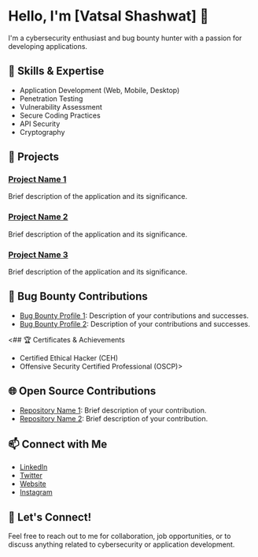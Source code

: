 # Hello, I'm [Vatsal Shashwat] 👋
I'm a cybersecurity enthusiast and bug bounty hunter with a passion for developing applications.

## 🔧 Skills & Expertise
- Application Development (Web, Mobile, Desktop)
- Penetration Testing
- Vulnerability Assessment
- Secure Coding Practices
- API Security
- Cryptography

## 💼 Projects
### [Project Name 1](link-to-project-1)
Brief description of the application and its significance.

### [Project Name 2](link-to-project-2)
Brief description of the application and its significance.

### [Project Name 3](link-to-project-3)
Brief description of the application and its significance.

## 🐛 Bug Bounty Contributions
- [Bug Bounty Profile 1](link-to-profile-1): Description of your contributions and successes.
- [Bug Bounty Profile 2](link-to-profile-2): Description of your contributions and successes.

<## 🏆 Certificates & Achievements
- Certified Ethical Hacker (CEH)
- Offensive Security Certified Professional (OSCP)>

## 🌐 Open Source Contributions
- [Repository Name 1](link-to-repo-1): Brief description of your contribution.
- [Repository Name 2](link-to-repo-2): Brief description of your contribution.

## 📫 Connect with Me
- [LinkedIn](link-to-linkedin)
- [Twitter](link-to-twitter)
- [Website](link-to-website)
- [Instagram](https://www.instagram.com/cybershieldinsight/)

## 📣 Let's Connect!
Feel free to reach out to me for collaboration, job opportunities, or to discuss anything related to cybersecurity or application development.
